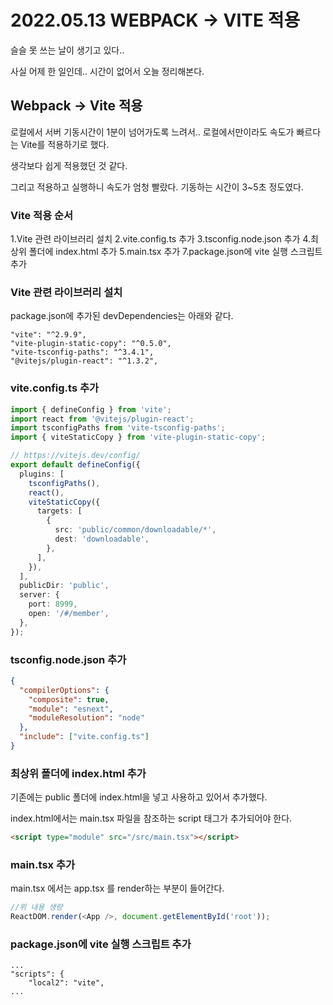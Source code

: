 # 2022.05.13 WEBPACK -> VITE 적용
슬슬 못 쓰는 날이 생기고 있다..

사실 어제 한 일인데.. 시간이 없어서 오늘 정리해본다.

## Webpack -> Vite 적용 
로컬에서 서버 기동시간이 1분이 넘어가도록 느려서.. 로컬에서만이라도 속도가 빠르다는 Vite를 적용하기로 했다.

생각보다 쉽게 적용했던 것 같다.

그리고 적용하고 실행하니 속도가 엄청 빨랐다. 
기동하는 시간이 3~5초 정도였다.


### Vite 적용 순서
1.Vite 관련 라이브러리 설치
2.vite.config.ts 추가
3.tsconfig.node.json 추가
4.최상위 폴더에 index.html 추가
5.main.tsx 추가
7.package.json에 vite 실행 스크립트 추가

### Vite 관련 라이브러리 설치
package.json에 추가된 devDependencies는 아래와 같다.

```
"vite": "^2.9.9",
"vite-plugin-static-copy": "^0.5.0",
"vite-tsconfig-paths": "^3.4.1",
"@vitejs/plugin-react": "^1.3.2",
```

### vite.config.ts 추가 
```typescript
import { defineConfig } from 'vite';
import react from '@vitejs/plugin-react';
import tsconfigPaths from 'vite-tsconfig-paths';
import { viteStaticCopy } from 'vite-plugin-static-copy';

// https://vitejs.dev/config/
export default defineConfig({
  plugins: [
    tsconfigPaths(),
    react(),
    viteStaticCopy({
      targets: [
        {
          src: 'public/common/downloadable/*',
          dest: 'downloadable',
        },
      ],
    }),
  ],
  publicDir: 'public',
  server: {
    port: 8999,
    open: '/#/member',
  },
});

```

### tsconfig.node.json 추가
```json
{
  "compilerOptions": {
    "composite": true,
    "module": "esnext",
    "moduleResolution": "node"
  },
  "include": ["vite.config.ts"]
}
```

### 최상위 폴더에 index.html 추가
기존에는 public 폴더에 index.html을 넣고 사용하고 있어서 추가했다.

index.html에서는 main.tsx 파일을 참조하는 script 태그가 추가되어야 한다.
```html
<script type="module" src="/src/main.tsx"></script>
```

### main.tsx 추가
main.tsx 에서는 app.tsx 를 render하는 부분이 들어간다.
```javascript
//위 내용 생량
ReactDOM.render(<App />, document.getElementById('root'));
```

### package.json에 vite 실행 스크립트 추가
```
...
"scripts": {
    "local2": "vite",
...
```